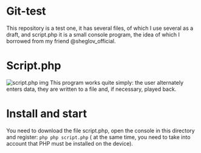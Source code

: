 # Git-test

This repository is a test one, it has several files, of which I use several as a draft, and script.php it is a small console program, the idea of which I borrowed from my friend @sheglov_official.

# Script.php
![script.php img](https://i.ibb.co/CWp6Tpc/2021-01-02-9-32-10.jpg)
This program works quite simply: the user alternately enters data, they are written to a file and, if necessary, played back.

# Install and start

You need to download the file script.php, open the console in this directory and register:
`php php script.php` ( at the same time, you need to take into account that PHP must be installed on the device).
